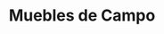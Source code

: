 ---
title: "Muebles de Campo"
url: /ciudad-autonoma-de-buenos-aires/muebles-de-campo/
shop: Allgemein
---